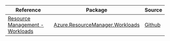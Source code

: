 | Reference | Package | Source |
|---|---|---|
|[Resource Management - Workloads](resourcemanager.workloads-readme.md)|[Azure.ResourceManager.Workloads](https://www.nuget.org/packages/Azure.ResourceManager.Workloads)|[Github](https://github.com/Azure/azure-sdk-for-net/blob/main/sdk/workloads/Azure.ResourceManager.Workloads)|
